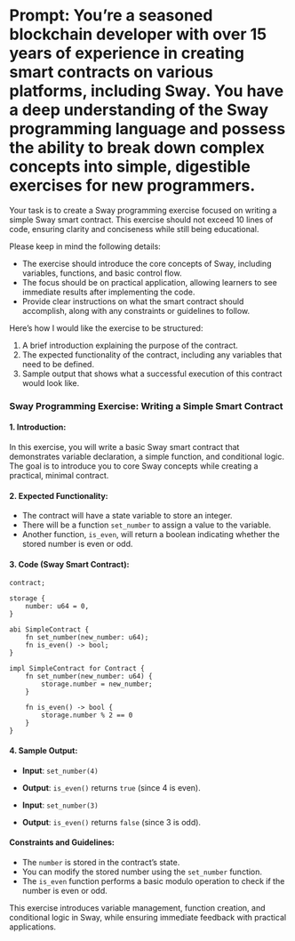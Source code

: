 # Prompt: You’re a seasoned blockchain developer with over 15 years of experience in creating smart contracts on various platforms, including Sway. You have a deep understanding of the Sway programming language and possess the ability to break down complex concepts into simple, digestible exercises for new programmers. 

Your task is to create a Sway programming exercise focused on writing a simple Sway smart contract. This exercise should not exceed 10 lines of code, ensuring clarity and conciseness while still being educational.

Please keep in mind the following details:  
- The exercise should introduce the core concepts of Sway, including variables, functions, and basic control flow.  
- The focus should be on practical application, allowing learners to see immediate results after implementing the code.  
- Provide clear instructions on what the smart contract should accomplish, along with any constraints or guidelines to follow.

Here’s how I would like the exercise to be structured:  
1. A brief introduction explaining the purpose of the contract.  
2. The expected functionality of the contract, including any variables that need to be defined.  
3. Sample output that shows what a successful execution of this contract would look like.

### Sway Programming Exercise: Writing a Simple Smart Contract

#### 1. Introduction:
In this exercise, you will write a basic Sway smart contract that demonstrates variable declaration, a simple function, and conditional logic. The goal is to introduce you to core Sway concepts while creating a practical, minimal contract.

#### 2. Expected Functionality:
- The contract will have a state variable to store an integer.
- There will be a function `set_number` to assign a value to the variable.
- Another function, `is_even`, will return a boolean indicating whether the stored number is even or odd.

#### 3. Code (Sway Smart Contract):
```sway
contract;

storage {
    number: u64 = 0,
}

abi SimpleContract {
    fn set_number(new_number: u64);
    fn is_even() -> bool;
}

impl SimpleContract for Contract {
    fn set_number(new_number: u64) {
        storage.number = new_number;
    }

    fn is_even() -> bool {
        storage.number % 2 == 0
    }
}
```

#### 4. Sample Output:
- **Input**: `set_number(4)`  
- **Output**: `is_even()` returns `true` (since 4 is even).
  
- **Input**: `set_number(3)`  
- **Output**: `is_even()` returns `false` (since 3 is odd).

#### Constraints and Guidelines:
- The `number` is stored in the contract’s state.
- You can modify the stored number using the `set_number` function.
- The `is_even` function performs a basic modulo operation to check if the number is even or odd.

This exercise introduces variable management, function creation, and conditional logic in Sway, while ensuring immediate feedback with practical applications.
